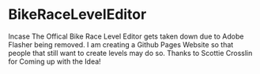# BikeRaceLevelEditor
Incase The Offical Bike Race Level Editor gets taken down due to Adobe Flasher being removed. I am creating a Github Pages Website so that people that still want to create levels may do so. Thanks to Scottie Crosslin for Coming up with the Idea!
